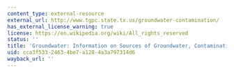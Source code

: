 ```yaml
---
content_type: external-resource
external_url: http://www.tgpc.state.tx.us/groundwater-contamination/
has_external_license_warning: true
license: https://en.wikipedia.org/wiki/All_rights_reserved
status: ''
title: 'Groundwater: Information on Sources of Groundwater, Contamination, etc.'
uid: cca3f533-2463-4be7-a128-4a3a797314d6
wayback_url: ''
---
```

